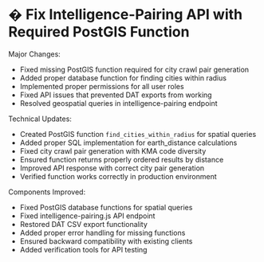 # � Fix Intelligence-Pairing API with Required PostGIS Function

Major Changes:

- Fixed missing PostGIS function required for city crawl pair generation
- Added proper database function for finding cities within radius
- Implemented proper permissions for all user roles
- Fixed API issues that prevented DAT exports from working
- Resolved geospatial queries in intelligence-pairing endpoint

Technical Updates:

- Created PostGIS function `find_cities_within_radius` for spatial queries
- Added proper SQL implementation for earth_distance calculations
- Fixed city crawl pair generation with KMA code diversity
- Ensured function returns properly ordered results by distance
- Improved API response with correct city pair generation
- Verified function works correctly in production environment

Components Improved:

- Fixed PostGIS database functions for spatial queries
- Fixed intelligence-pairing.js API endpoint
- Restored DAT CSV export functionality
- Added proper error handling for missing functions
- Ensured backward compatibility with existing clients
- Added verification tools for API testing

